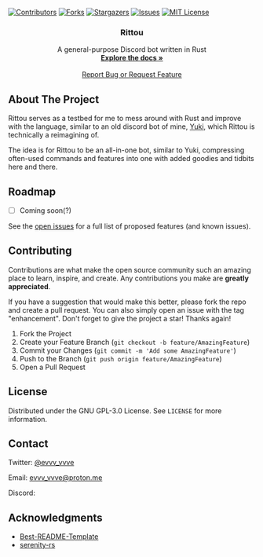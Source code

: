 <!-- Improved compatibility of back to top link: See: https://github.com/othneildrew/Best-README-Template/pull/73 -->
<a name="readme-top"></a>
<!--
*** Thanks for checking out the Best-README-Template. If you have a suggestion
*** that would make this better, please fork the repo and create a pull request
*** or simply open an issue with the tag "enhancement".
*** Don't forget to give the project a star!
*** Thanks again! Now go create something AMAZING! :D
-->



<!-- PROJECT SHIELDS -->
<!--
*** I'm using markdown "reference style" links for readability.
*** Reference links are enclosed in brackets [ ] instead of parentheses ( ).
*** See the bottom of this document for the declaration of the reference variables
*** for contributors-url, forks-url, etc. This is an optional, concise syntax you may use.
*** https://www.markdownguide.org/basic-syntax/#reference-style-links
-->
[![Contributors][contributors-shield]][contributors-url]
[![Forks][forks-shield]][forks-url]
[![Stargazers][stars-shield]][stars-url]
[![Issues][issues-shield]][issues-url]
[![MIT License][license-shield]][license-url]



<!-- project info mumbo jumbo -->
<h3 align="center">Rittou</h3>

  <p align="center">
    A general-purpose Discord bot written in Rust
    <br />
    <a href="https://github.com/evvv-vvve/rittou/wiki"><strong>Explore the docs »</strong></a>
    <br />
    <br />
    <a href="https://github.com/evvv-vvve/rittou/issues">Report Bug or Request Feature</a>
  </p>
</div>



<!-- ABOUT THE PROJECT -->
## About The Project

Rittou serves as a testbed for me to mess around with Rust and improve with the language, similar to an old discord bot of mine, [Yuki](https://github.com/evvv-vvve/yuki), which Rittou is technically a reimagining of.


The idea is for Rittou to be an all-in-one bot, similar to Yuki, compressing often-used commands and features into one with added goodies and tidbits here and there.


<!-- ROADMAP -->
## Roadmap

- [ ] Coming soon(?)

See the [open issues](https://github.com/evvv-vvve/rittou/issues) for a full list of proposed features (and known issues).



<!-- CONTRIBUTING -->
## Contributing

Contributions are what make the open source community such an amazing place to learn, inspire, and create. Any contributions you make are **greatly appreciated**.

If you have a suggestion that would make this better, please fork the repo and create a pull request. You can also simply open an issue with the tag "enhancement".
Don't forget to give the project a star! Thanks again!

1. Fork the Project
2. Create your Feature Branch (`git checkout -b feature/AmazingFeature`)
3. Commit your Changes (`git commit -m 'Add some AmazingFeature'`)
4. Push to the Branch (`git push origin feature/AmazingFeature`)
5. Open a Pull Request



<!-- LICENSE -->
## License

Distributed under the GNU GPL-3.0 License. See `LICENSE` for more information.



<!-- CONTACT -->
## Contact

Twitter: [@evvv_vvve](https://twitter.com/evvv_vvve)

Email: evvv_vvve@proton.me

Discord: 



<!-- ACKNOWLEDGMENTS -->
## Acknowledgments

* [Best-README-Template](https://github.com/othneildrew/Best-README-Template)
* [serenity-rs](https://github.com/serenity-rs/serenity)



<!-- MARKDOWN LINKS & IMAGES -->
<!-- https://www.markdownguide.org/basic-syntax/#reference-style-links -->
[contributors-shield]: https://img.shields.io/github/contributors/evvv-vvve/rittou.svg?style=for-the-badge
[contributors-url]: https://github.com/evvv-vvve/rittou/graphs/contributors
[forks-shield]: https://img.shields.io/github/forks/evvv-vvve/rittou?style=for-the-badge
[forks-url]: https://github.com/evvv-vvve/rittou/network/members
[stars-shield]: https://img.shields.io/github/stars/evvv-vvve/rittou?style=for-the-badge
[stars-url]: https://github.com/evvv-vvve/rittou/stargazers
[issues-shield]: https://img.shields.io/github/issues/evvv-vvve/rittou.svg?style=for-the-badge
[issues-url]: https://github.com/evvv-vvve/rittou/issues
[license-shield]: https://img.shields.io/github/license/evvv-vvve/rittou?style=for-the-badge
[license-url]: https://github.com/evvv-vvve/rittou/blob/main/LICENSE
